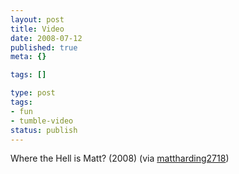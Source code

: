```yaml
---
layout: post
title: Video
date: 2008-07-12
published: true
meta: {}

tags: []

type: post
tags:
- fun
- tumble-video
status: publish
---
```



Where the Hell is Matt? (2008) (via [mattharding2718](http://youtube.com/user/mattharding2718))

